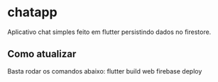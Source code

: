 # chatapp

Aplicativo chat simples feito em flutter persistindo dados no firestore.

## Como atualizar

Basta rodar os comandos abaixo:
flutter build web
firebase deploy


